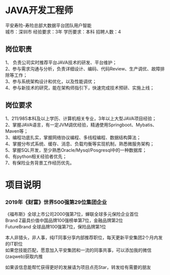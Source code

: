 # JAVA开发工程师
平安寿险-寿险总部大数据平台团队用户智能  
城市：深圳市 经验要求：3年 学历要求：本科  招聘人数：4

## 岗位职责
1、	负责公司实时推荐平台JAVA技术的研发、平台维护；   
2、参与需求沟通与分析，负责详细设计、编码、代码Review、生产调优、故障排除等工作；   
3、参与系统架构设计和优化，以及性能调优；   
4、参与新技术的研究，能在架构师指引下，快速完成技术预研、实施上线；

## 岗位要求
1、211/985本科及以上学历、计算机相关专业，3年以上大型JAVA项目经验；   
2、掌握JAVA语言，有一定JVM调优经验，精通使用Springboot、Mybatis、Maven等；    
3、编程功底扎实，掌握网络协议编程、多线程编程、数据结构算法；   
4、掌握分布式系统、缓存、消息、负载均衡等实现机制，熟悉微服务架构；   
5、掌握SQL开发，至少熟悉Oracle/Mysql/Posgresql中的一种数据库；   
6、有python相关经验者优先；   
7、有保险业务背景工作经历优先。

# 项目说明

### 2019年《财富》世界500强第29位集团企业
《福布斯》全球上市公司2000强第7位，蝉联全球多元保险企业首位  
Brand Z最具价值中国品牌100强榜单第7位，金融品牌第2位  
FutureBrand 全球品牌100强第7位，保险品牌第1位

本人非猎头，非人事，纯IT同事分享内部推荐职位，每天更新平安集团2个月内发的IT职位  
如果您技能匹配，愿意加入平安集团和一流的同事共事，可以添加我的微信(zaqweb)获取内推 

如果该信息能帮忙获得更好的发展请为项目点亮Star，转发给有需要的朋友





